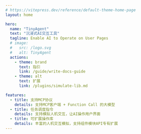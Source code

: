 ```yaml
---
# https://vitepress.dev/reference/default-theme-home-page
layout: home

hero:
  name: "TinyAgent"
  text: "沉浸式AI交互工具"
  tagline: Enable AI to Operate on User Pages
  # image:
  #   src: /logo.svg
  #   alt: TinyAgent
  actions:
    - theme: brand
      text: 指引
      link: /guide/write-docs-guide
    - theme: alt
      text: 扩展
      link: /plugins/simulate-lib.md

features:
  - title: 支持MCP协议
    details: 支持MCP客户端 + Function Call 的大模型
  - title: 任务调度指令
    details: 支持模拟人机交互，让AI操作用户界面
  - title: 可扩展操作库
    details: 丰富的人机交互模拟，支持组件模块API专有扩展
---
```


